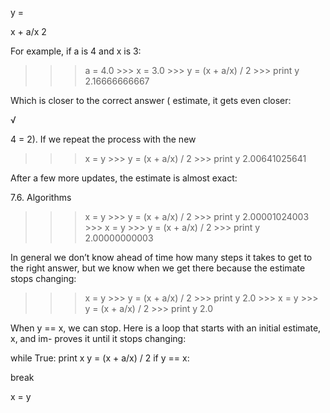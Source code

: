 y =

x + a/x 2

For example, if a is 4 and x is 3:

>>> a = 4.0 >>> x = 3.0 >>> y = (x + a/x) / 2 >>> print y 2.16666666667

Which is closer to the correct answer ( estimate, it gets even closer:

√

4 = 2). If we repeat the process with the new

>>> x = y >>> y = (x + a/x) / 2 >>> print y 2.00641025641

After a few more updates, the estimate is almost exact:

7.6. Algorithms

>>> x = y >>> y = (x + a/x) / 2 >>> print y 2.00001024003 >>> x = y >>> y = (x + a/x) / 2 >>> print y 2.00000000003

In general we don’t know ahead of time how many steps it takes to get to the right answer, but we know when we get there because the estimate stops changing:

>>> x = y >>> y = (x + a/x) / 2 >>> print y 2.0 >>> x = y >>> y = (x + a/x) / 2 >>> print y 2.0

When y == x, we can stop. Here is a loop that starts with an initial estimate, x, and im- proves it until it stops changing:

while True: print x y = (x + a/x) / 2 if y == x:

break

x = y